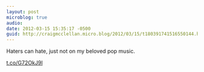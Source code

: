 ```yaml
---
layout: post
microblog: true
audio: 
date: 2012-03-15 15:35:17 -0500
guid: http://craigmcclellan.micro.blog/2012/03/15/t180391741516550144.html
---
```

Haters can hate, just not on my beloved pop music. 

[t.co/G72OkJ9l](http://t.co/G72OkJ9l)
